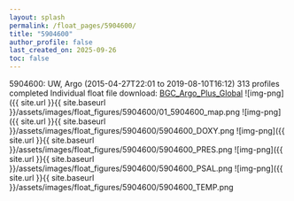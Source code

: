 ```yaml
---
layout: splash
permalink: /float_pages/5904600/
title: "5904600"
author_profile: false
last_created_on: 2025-09-26
toc: false
---
```

 
5904600: UW, Argo (2015-04-27T22:01 to 2019-08-10T16:12)
313 profiles completed
Individual float file download: [BGC_Argo_Plus_Global](https://ftp.soest.hawaii.edu/bgc_argo_plus/Individual_Floats/outliers_removed/5904600_Sprof_processed.nc)
![img-png]({{ site.url }}{{ site.baseurl }}/assets/images/float_figures/5904600/01_5904600_map.png
![img-png]({{ site.url }}{{ site.baseurl }}/assets/images/float_figures/5904600/5904600_DOXY.png
![img-png]({{ site.url }}{{ site.baseurl }}/assets/images/float_figures/5904600/5904600_PRES.png
![img-png]({{ site.url }}{{ site.baseurl }}/assets/images/float_figures/5904600/5904600_PSAL.png
![img-png]({{ site.url }}{{ site.baseurl }}/assets/images/float_figures/5904600/5904600_TEMP.png
